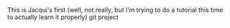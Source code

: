 This is Jacqui's first (well, not really, but I'm trying to do a tutorial this time to actually learn it properly) git project